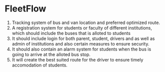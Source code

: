 # FleetFlow
1. Tracking system of bus and van location and preferred optimized route.
2. A registration system for students or faculty of different institutions, which should include the buses that is alloted to students 
3. It should include login for both parent, student, drivers and as well as admin of institutions and also certain measures to ensure security.
4. It should also contain an alarm system for students when the bus is going to arrive at the alloted bus stop.
5. It will create the best suited route for the driver to ensure timely accomodation of students.
